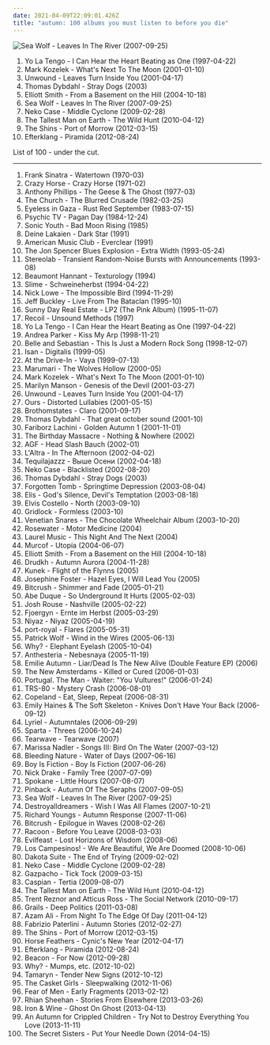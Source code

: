 ```yaml
---
date: 2021-04-09T22:09:01.426Z
title: "autumn: 100 albums you must listen to before you die"
---
```

![Sea Wolf - Leaves In The River (2007-09-25)](http://coverartarchive.org/release/1f535139-1a00-4da7-89cc-94cb50ceb44d/3886056504-500.jpg "Sea Wolf - Leaves In The River (2007-09-25)")
<ol class="albums">
<li data-cover="https://img.discogs.com/pprUKgkowK3OCTpUPzPZrCFAwt4=/fit-in/600x513/filters:strip_icc():format(jpeg):mode_rgb():quality(90)/discogs-images/R-1512847-1244220758.jpeg.jpg" data-tags="indie rock, 90s" role="button">Yo La Tengo - I Can Hear the Heart Beating as One (1997-04-22)</li>
<li data-cover="http://coverartarchive.org/release/00a492ba-ff35-4c0b-b3c1-2c2683771d4e/27265671967-500.jpg" data-tags="folk, peaceful, soft, autumn, repeat, acdc, brilliant covers, recommendations and such, cover albums, franny, sawtheangel" role="button">Mark Kozelek - What's Next To The Moon (2001-01-10)</li>
<li data-cover="http://coverartarchive.org/release/3b1b7509-7bff-4a95-9ee8-f5e050cf102e/27704658731-500.jpg" data-tags="post-hardcore" role="button">Unwound - Leaves Turn Inside You (2001-04-17)</li>
<li data-cover="http://coverartarchive.org/release/79e7d819-e3fc-4df0-89ff-4bb732b443c1/20839334016-500.jpg" data-tags="norwegian, scandinavian, melancholic, autumn, favorites ever, skiver, albums 2, maarts, music to drink slowly" role="button">Thomas Dybdahl - Stray Dogs (2003)</li>
<li data-cover="http://coverartarchive.org/release/f01097d5-8a73-3585-8c62-3831a3bd0db6/16096949332-500.jpg" data-tags="singer-songwriter, indie" role="button">Elliott Smith - From a Basement on the Hill (2004-10-18)</li>
<li data-cover="http://coverartarchive.org/release/1f535139-1a00-4da7-89cc-94cb50ceb44d/3886056504-500.jpg" data-tags="indie folk, indie, indie rock, singer-songwriter, autumn" role="button">Sea Wolf - Leaves In The River (2007-09-25)</li>
<li data-cover="http://coverartarchive.org/release/05472483-8124-3552-93dd-b3c6d1e106fa/22402218939-500.jpg" data-tags="alt-country, indie rock" role="button">Neko Case - Middle Cyclone (2009-02-28)</li>
<li data-cover="http://coverartarchive.org/release/da3b6651-add3-458f-8f43-0eb211afe9b1/26402641631-500.jpg" data-tags="folk" role="button">The Tallest Man on Earth - The Wild Hunt (2010-04-12)</li>
<li data-cover="http://coverartarchive.org/release/a2512426-89d9-45a5-98e0-90f7ad468d0d/7978546038-500.jpg" data-tags="indie rock" role="button">The Shins - Port of Morrow (2012-03-15)</li>
<li data-cover="https://img.discogs.com/gB7sHLSykJg4g6NEt6tY72ynO0c=/fit-in/460x460/filters:strip_icc():format(jpeg):mode_rgb():quality(90)/discogs-images/R-3893030-1348326354-2133.jpeg.jpg" data-tags="folk, experimental, indie pop, post-rock, danish, 10s, efterklang" role="button">Efterklang - Piramida (2012-08-24)</li>
</ol>
List of 100 - under the cut.
<!-- more -->

_________________

<ol class="albums">
<li data-cover="https://img.discogs.com/NgefhNmsP_55wq1F4qaa4WTSPkg=/fit-in/600x600/filters:strip_icc():format(jpeg):mode_rgb():quality(90)/discogs-images/R-4452217-1459354727-1912.jpeg.jpg" data-tags="jazz" role="button">
Frank Sinatra - Watertown (1970-03)
</li>
<li data-cover="http://coverartarchive.org/release/0c169abb-3283-3505-91ed-01946c53cd9f/26643032677-500.jpg" data-tags="70s, rock" role="button">
Crazy Horse - Crazy Horse (1971-02)
</li>
<li data-cover="https://img.discogs.com/uVencFpore2GaVc9s4m7A8_StJg=/fit-in/600x600/filters:strip_icc():format(jpeg):mode_rgb():quality(90)/discogs-images/R-3176591-1448485765-9771.jpeg.jpg" data-tags="progressive rock, pastoral" role="button">
Anthony Phillips - The Geese & The Ghost (1977-03)
</li>
<li data-cover="https://img.discogs.com/GY4ROfBOdfmn1J7aXwIX2hsS8IQ=/fit-in/600x600/filters:strip_icc():format(jpeg):mode_rgb():quality(90)/discogs-images/R-696454-1546211532-4485.jpeg.jpg" data-tags="alternative rock, new wave, post-punk" role="button">
The Church - The Blurred Crusade (1982-03-25)
</li>
<li data-cover="http://coverartarchive.org/release/7cd156a3-d101-4917-985e-e88d98907513/1056850306-500.jpg" data-tags="indie, autumn, to explore, rascalradio, dezeweek, rreyelessingaza, autumn soundtrack, lastfmfreeplayer albums" role="button">
Eyeless in Gaza - Rust Red September (1983-07-15)
</li>
<li data-cover="https://img.discogs.com/TvHlRljs39UMHCFDR970SGnaShU=/fit-in/200x201/filters:strip_icc():format(jpeg):mode_rgb():quality(90)/discogs-images/R-3762978-1439481191-6573.jpeg.jpg" data-tags="industrial, autumn, industrial estate, hyperweird, cleopatra records, root industrial, cover pearls before swine" role="button">
Psychic TV - Pagan Day (1984-12-24)
</li>
<li data-cover="https://img.discogs.com/EWJD-VeCM5bj-nw9YQaElt6Tccs=/fit-in/400x393/filters:strip_icc():format(jpeg):mode_rgb():quality(90)/discogs-images/R-11627074-1519812156-1649.jpeg.jpg" data-tags="80s, no wave, experimental" role="button">
Sonic Youth - Bad Moon Rising (1985)
</li>
<li data-cover="https://via.placeholder.com/450" data-tags="darkwave" role="button">
Deine Lakaien - Dark Star (1991)
</li>
<li data-cover="https://img.discogs.com/nMUADyqUKcbcJ4YgZRUyK8xCQ_A=/fit-in/598x591/filters:strip_icc():format(jpeg):mode_rgb():quality(90)/discogs-images/R-367485-1204400730.jpeg.jpg" data-tags="90s" role="button">
American Music Club - Everclear (1991)
</li>
<li data-cover="http://coverartarchive.org/release/99480f64-9df2-411c-848c-1ca8ed469e34/7918308288-500.jpg" data-tags="rock, blues" role="button">
The Jon Spencer Blues Explosion - Extra Width (1993-05-24)
</li>
<li data-cover="https://img.discogs.com/ZnjYO2nVvUYeoMhGVzSn0PcUmWA=/fit-in/600x600/filters:strip_icc():format(jpeg):mode_rgb():quality(90)/discogs-images/R-69224-1539685002-6815.jpeg.jpg" data-tags="post-rock" role="button">
Stereolab - Transient Random-Noise Bursts with Announcements (1993-08)
</li>
<li data-cover="http://coverartarchive.org/release/4970575e-df7c-42a7-a242-c4e3683ed646/26882873168-500.jpg" data-tags="electronica" role="button">
Beaumont Hannant - Texturology (1994)
</li>
<li data-cover="https://img.discogs.com/w4FuuQfbeg0UAGFh-oHP9mc-PtI=/fit-in/600x600/filters:strip_icc():format(jpeg):mode_rgb():quality(90)/discogs-images/R-4377658-1378334931-1225.jpeg.jpg" data-tags="punk, deutschpunk" role="button">
Slime - Schweineherbst (1994-04-22)
</li>
<li data-cover="https://img.discogs.com/eFx8p2Aqne7vb-Gd-BK0azizhEE=/fit-in/600x594/filters:strip_icc():format(jpeg):mode_rgb():quality(90)/discogs-images/R-14457330-1574898132-1256.jpeg.jpg" data-tags="country, power pop, country-rock, americana, late night, organic, earnest, bittersweet, reflection, poignant, heartache, breakup, autumn, divorce, 1990s, wistful, rollicking, sentimental, monday morning, long walk, reminiscing" role="button">
Nick Lowe - The Impossible Bird (1994-11-29)
</li>
<li data-cover="https://img.discogs.com/3HYU4uZAgaGNsnHmfKtSgXLMm3Q=/fit-in/600x589/filters:strip_icc():format(jpeg):mode_rgb():quality(90)/discogs-images/R-1310880-1592877476-4866.jpeg.jpg" data-tags="jeff buckley, nice nait" role="button">
Jeff Buckley - Live From The Bataclan (1995-10)
</li>
<li data-cover="http://coverartarchive.org/release/09943b25-f035-4323-af83-1c3354102482/22482969655-500.jpg" data-tags="indie" role="button">
Sunny Day Real Estate - LP2 (The Pink Album) (1995-11-07)
</li>
<li data-cover="https://img.discogs.com/ZQkFoHZ_Mub8IYOF_c7O770P40g=/fit-in/450x450/filters:strip_icc():format(jpeg):mode_rgb():quality(90)/discogs-images/R-645215-1142711425.jpeg.jpg" data-tags="electronic" role="button">
Recoil - Unsound Methods (1997)
</li>
<li data-cover="https://img.discogs.com/pprUKgkowK3OCTpUPzPZrCFAwt4=/fit-in/600x513/filters:strip_icc():format(jpeg):mode_rgb():quality(90)/discogs-images/R-1512847-1244220758.jpeg.jpg" data-tags="indie rock, 90s" role="button">
Yo La Tengo - I Can Hear the Heart Beating as One (1997-04-22)
</li>
<li data-cover="https://img.discogs.com/OkU6diSmfrUWvkIb30auK3MgDbg=/fit-in/600x539/filters:strip_icc():format(jpeg):mode_rgb():quality(90)/discogs-images/R-14821-1317534704.jpeg.jpg" data-tags="electronic" role="button">
Andrea Parker - Kiss My Arp (1998-11-21)
</li>
<li data-cover="http://coverartarchive.org/release/453f9554-2b42-47d3-acd5-42f9958180a4/3782561581-500.jpg" data-tags="electronica, trip-hop, indie, calm, cello, radiohead, bjork, autumn, sleepy, belle and sebastian, if its not scottish its crap, nice dreams" role="button">
Belle and Sebastian - This Is Just a Modern Rock Song (1998-12-07)
</li>
<li data-cover="https://img.discogs.com/Ls-wj0qiZTFc7GCx_3zTmb72BWM=/fit-in/400x400/filters:strip_icc():format(jpeg):mode_rgb():quality(90)/discogs-images/R-59903-1110942317.jpg.jpg" data-tags="ambient" role="button">
Isan - Digitalis (1999-05)
</li>
<li data-cover="https://img.discogs.com/ifHXDIv3kRCViLBL_BnMSYjcRRc=/fit-in/500x496/filters:strip_icc():format(jpeg):mode_rgb():quality(90)/discogs-images/R-880651-1301137759.jpeg.jpg" data-tags="post-hardcore" role="button">
At the Drive-In - Vaya (1999-07-13)
</li>
<li data-cover="http://coverartarchive.org/release/82033552-0ab7-4e36-81b4-5b71f9481dff/14993325342-500.jpg" data-tags="electro" role="button">
Marumari - The Wolves Hollow (2000-05)
</li>
<li data-cover="http://coverartarchive.org/release/00a492ba-ff35-4c0b-b3c1-2c2683771d4e/27265671967-500.jpg" data-tags="folk, peaceful, soft, autumn, repeat, acdc, brilliant covers, recommendations and such, cover albums, franny, sawtheangel" role="button">
Mark Kozelek - What's Next To The Moon (2001-01-10)
</li>
<li data-cover="http://coverartarchive.org/release/12dd81bc-94d3-3c75-be26-c0f3ef633f3a/2267716320-500.jpg" data-tags="hard rock, autumn, metal bom" role="button">
Marilyn Manson - Genesis of the Devil (2001-03-27)
</li>
<li data-cover="http://coverartarchive.org/release/3b1b7509-7bff-4a95-9ee8-f5e050cf102e/27704658731-500.jpg" data-tags="post-hardcore" role="button">
Unwound - Leaves Turn Inside You (2001-04-17)
</li>
<li data-cover="https://img.discogs.com/ZA5f__htm5ZADkSXsHnvvn0YyuM=/fit-in/600x600/filters:strip_icc():format(jpeg):mode_rgb():quality(90)/discogs-images/R-642333-1331579291.jpeg.jpg" data-tags="alternative rock, alt rock, brit, criminally underrated" role="button">
Ours - Distorted Lullabies (2001-05-15)
</li>
<li data-cover="https://img.discogs.com/2ZF3tyseJb08DO9_XXqUaS1rVMc=/fit-in/600x600/filters:strip_icc():format(jpeg):mode_rgb():quality(90)/discogs-images/R-13511-1165343707.jpeg.jpg" data-tags="idm" role="button">
Brothomstates - Claro (2001-09-17)
</li>
<li data-cover="http://coverartarchive.org/release/ad3244de-1c41-4eb2-a090-7ac797ed4b0a/20032202540-500.jpg" data-tags="melancholic, autumn, favorites ever, skiver, albums 2, maarts, bobjebus16 owns this, dice-throw: six, go get it" role="button">
Thomas Dybdahl - That great october sound (2001-10)
</li>
<li data-cover="http://coverartarchive.org/release/5f67483f-db22-46e2-b52a-a19d8a84e269/17054762545-500.jpg" data-tags="piano" role="button">
Fariborz Lachini - Golden Autumn 1 (2001-11-01)
</li>
<li data-cover="http://coverartarchive.org/release/5ec845fc-0685-3c4e-9b50-d5a820a7a085/2618455083-500.jpg" data-tags="new wave, autumn" role="button">
The Birthday Massacre - Nothing & Nowhere (2002)
</li>
<li data-cover="http://coverartarchive.org/release/576fd1ef-5ec4-42dd-8b15-9224f5cf32b1/23964347661-500.jpg" data-tags="industrial, glitch, autumn, desert island, experimental industrial, experimental electronic, electronic-experimental, nice nite, brackenberry, no sound too strange, mein quitschiger leiherkasten, parts of the body" role="button">
AGF - Head Slash Bauch (2002-01)
</li>
<li data-cover="https://img.discogs.com/lRSW2-T4VaL939EdAyJSs178jps=/fit-in/600x530/filters:strip_icc():format(jpeg):mode_rgb():quality(90)/discogs-images/R-371561-1613399277-6351.jpeg.jpg" data-tags="postrock" role="button">
L'Altra - In The Afternoon (2002-04-02)
</li>
<li data-cover="http://coverartarchive.org/release/280df101-483b-4aa2-abd5-4636277c1936/22605924686-500.jpg" data-tags="alternative rock" role="button">
Tequilajazzz - Выше Осени (2002-04-18)
</li>
<li data-cover="https://img.discogs.com/8M6BkDTG3KIUapd4JKOCMic_cjE=/fit-in/600x586/filters:strip_icc():format(jpeg):mode_rgb():quality(90)/discogs-images/R-1199115-1543624095-1762.jpeg.jpg" data-tags="alt-country" role="button">
Neko Case - Blacklisted (2002-08-20)
</li>
<li data-cover="http://coverartarchive.org/release/79e7d819-e3fc-4df0-89ff-4bb732b443c1/20839334016-500.jpg" data-tags="norwegian, scandinavian, melancholic, autumn, favorites ever, skiver, albums 2, maarts, music to drink slowly" role="button">
Thomas Dybdahl - Stray Dogs (2003)
</li>
<li data-cover="http://coverartarchive.org/release/a4c39d80-de33-4f8c-b474-ba6749654f66/2672299414-500.jpg" data-tags="black metal, suicidal black metal, depressive black metal" role="button">
Forgotten Tomb - Springtime Depression (2003-08-04)
</li>
<li data-cover="https://img.discogs.com/kH9g1e5chK9-goGrdJwODrUmQBA=/fit-in/500x450/filters:strip_icc():format(jpeg):mode_rgb():quality(90)/discogs-images/R-653920-1143809121.jpeg.jpg" data-tags="gothic metal" role="button">
Elis - God's Silence, Devil's Temptation (2003-08-18)
</li>
<li data-cover="https://img.discogs.com/yqqkfYE6j4YrKiLmhKQIu0ay_ok=/fit-in/600x594/filters:strip_icc():format(jpeg):mode_rgb():quality(90)/discogs-images/R-465963-1211640564.jpeg.jpg" data-tags="jazz" role="button">
Elvis Costello - North (2003-09-10)
</li>
<li data-cover="https://img.discogs.com/8kofULiw0MzHz9ixX-yA2ER6EmY=/fit-in/600x543/filters:strip_icc():format(jpeg):mode_rgb():quality(90)/discogs-images/R-214701-1236718923.jpeg.jpg" data-tags="ambient, idm, industrial" role="button">
Gridlock - Formless (2003-10)
</li>
<li data-cover="http://coverartarchive.org/release/69dbead1-6c71-400d-9507-00676ab2e66d/2574021256-500.jpg" data-tags="breakcore, electronic" role="button">
Venetian Snares - The Chocolate Wheelchair Album (2003-10-20)
</li>
<li data-cover="http://coverartarchive.org/release/7d0d6a18-eac5-46dc-9bb5-08965b71794f/9085270462-500.jpg" data-tags="electro-industrial, motor industrial, body noise, intelligent body industrial" role="button">
Rosewater - Motor Medicine (2004)
</li>
<li data-cover="https://img.discogs.com/FDRp6BJr09sFoKjAhOe8wev41i0=/fit-in/600x541/filters:strip_icc():format(jpeg):mode_rgb():quality(90)/discogs-images/R-430524-1194190051.jpeg.jpg" data-tags="indie, autumn, i love it, hotel indie pop" role="button">
Laurel Music - This Night And The Next (2004)
</li>
<li data-cover="http://coverartarchive.org/release/09603091-ae1f-4510-ae4d-7202d9d8e798/28671061082-500.jpg" data-tags="experimental, ambient" role="button">
Murcof - Utopía (2004-06-07)
</li>
<li data-cover="http://coverartarchive.org/release/f01097d5-8a73-3585-8c62-3831a3bd0db6/16096949332-500.jpg" data-tags="singer-songwriter, indie" role="button">
Elliott Smith - From a Basement on the Hill (2004-10-18)
</li>
<li data-cover="http://coverartarchive.org/release/3d0bbe09-4ee7-4d54-a9aa-3acbad6b453d/2684791024-500.jpg" data-tags="black metal, atmospheric black metal" role="button">
Drudkh - Autumn Aurora (2004-11-28)
</li>
<li data-cover="https://img.discogs.com/INibhSY0sONnRUmNsq6VRruSp10=/fit-in/600x600/filters:strip_icc():format(jpeg):mode_rgb():quality(90)/discogs-images/R-2091853-1263519552.jpeg.jpg" data-tags="alternative, experimental, indie rock, sadcore, outsider, melancholic, autumn" role="button">
Kunek - Flight of the Flynns (2005)
</li>
<li data-cover="https://img.discogs.com/LKbv14dG8jwt9LSoIwfUFK6A9Vg=/fit-in/597x600/filters:strip_icc():format(jpeg):mode_rgb():quality(90)/discogs-images/R-658981-1363206277-8339.jpeg.jpg" data-tags="folk, singer-songwriter" role="button">
Josephine Foster - Hazel Eyes, I Will Lead You (2005)
</li>
<li data-cover="https://img.discogs.com/jCoPwu_jVGyo9tD248afQ6QG8BQ=/fit-in/600x599/filters:strip_icc():format(jpeg):mode_rgb():quality(90)/discogs-images/R-385145-1106374111.jpg.jpg" data-tags="post-rock, shoegaze, autumn" role="button">
Bitcrush - Shimmer and Fade (2005-01-21)
</li>
<li data-cover="http://coverartarchive.org/release/00ee946f-b6f2-4625-a80d-482e5b22f139/10904314538-500.jpg" data-tags="autumn" role="button">
Abe Duque - So Underground It Hurts (2005-02-03)
</li>
<li data-cover="http://coverartarchive.org/release/a6d8c013-997d-4858-8d87-00f823b49771/19888930029-500.jpg" data-tags="singer-songwriter" role="button">
Josh Rouse - Nashville (2005-02-22)
</li>
<li data-cover="https://img.discogs.com/ScanGejkU_lAutoyfysshlGLCEM=/fit-in/333x300/filters:strip_icc():format(jpeg):mode_rgb():quality(90)/discogs-images/R-2033448-1259787217.gif.jpg" data-tags="black metal" role="button">
Fjoergyn - Ernte im Herbst (2005-03-29)
</li>
<li data-cover="http://coverartarchive.org/release/d4a6ef09-5b44-47da-965f-fb36774d48ca/3651521402-500.jpg" data-tags="world, persian" role="button">
Niyaz - Niyaz (2005-04-19)
</li>
<li data-cover="http://coverartarchive.org/release/210b55f6-2f91-4012-820b-1d88a8fdb4bc/13210943741-500.jpg" data-tags="post-rock, ambient" role="button">
port-royal - Flares (2005-05-31)
</li>
<li data-cover="https://via.placeholder.com/450" data-tags="indie, singer-songwriter, british" role="button">
Patrick Wolf - Wind in the Wires (2005-06-13)
</li>
<li data-cover="http://coverartarchive.org/release/1ff69c39-fa91-4f79-ab99-82a92df23b79/15473309640-500.jpg" data-tags="hip-hop, alternative" role="button">
Why? - Elephant Eyelash (2005-10-04)
</li>
<li data-cover="http://coverartarchive.org/release/37c084a3-759e-469c-8a7a-b6cd15c49c05/2022022748-500.jpg" data-tags="ambient, dark ambient, autumn" role="button">
Anthesteria - Nebesnaya (2005-11-19)
</li>
<li data-cover="http://coverartarchive.org/release/27d91f97-95ad-4661-a0e1-593ca36a2e06/9397452070-500.jpg" data-tags="victoriandustrial, violindustrial" role="button">
Emilie Autumn - Liar/Dead Is The New Alive (Double Feature EP) (2006)
</li>
<li data-cover="https://img.discogs.com/1Qw8w4S56Z209JKSkoOU5GfDBOE=/fit-in/600x596/filters:strip_icc():format(jpeg):mode_rgb():quality(90)/discogs-images/R-3264908-1371676917-4946.jpeg.jpg" data-tags="indie rock" role="button">
The New Amsterdams - Killed or Cured (2006-01-03)
</li>
<li data-cover="https://img.discogs.com/6nuwcGMaAmQDKLnqV-m5Vi0QVpQ=/fit-in/600x593/filters:strip_icc():format(jpeg):mode_rgb():quality(90)/discogs-images/R-748314-1452143673-5932.jpeg.jpg" data-tags="indie, experimental, indie rock" role="button">
Portugal. The Man - Waiter: "You Vultures!" (2006-01-24)
</li>
<li data-cover="http://coverartarchive.org/release/e0e9f949-1d31-491d-8783-a7c1ecbb3ec2/4759556093-500.jpg" data-tags="electronic, synth" role="button">
TRS-80 - Mystery Crash (2006-08-01)
</li>
<li data-cover="http://coverartarchive.org/release/c64999b0-8a0c-4085-96dd-7e4eab22c481/14990985445-500.jpg" data-tags="indie" role="button">
Copeland - Eat, Sleep, Repeat (2006-08-31)
</li>
<li data-cover="https://img.discogs.com/UtBi7t1DXERRrdvkcTSdW3nD98A=/fit-in/600x600/filters:strip_icc():format(jpeg):mode_rgb():quality(90)/discogs-images/R-792756-1325069657.jpeg.jpg" data-tags="indie, female vocalists, piano" role="button">
Emily Haines & The Soft Skeleton - Knives Don't Have Your Back (2006-09-12)
</li>
<li data-cover="https://img.discogs.com/XAtgiTfKvnVnbv-dJFU9UJ6lVx0=/fit-in/250x248/filters:strip_icc():format(jpeg):mode_rgb():quality(90)/discogs-images/R-2554228-1290184757.jpeg.jpg" data-tags="epic, folk metal, celtic, autumn" role="button">
Lyriel - Autumntales (2006-09-29)
</li>
<li data-cover="https://img.discogs.com/dg3Kc5TbGIzlrXsuRueHXfo2ndE=/fit-in/600x600/filters:strip_icc():format(jpeg):mode_rgb():quality(90)/discogs-images/R-1411884-1217454487.jpeg.jpg" data-tags="post-hardcore, progressive rock" role="button">
Sparta - Threes (2006-10-24)
</li>
<li data-cover="https://img.discogs.com/cH0aFiaJb7sYdz2CZ1t44IvCSP0=/fit-in/600x583/filters:strip_icc():format(jpeg):mode_rgb():quality(90)/discogs-images/R-943347-1175612333.jpeg.jpg" data-tags="shoegaze" role="button">
Tearwave - Tearwave (2007)
</li>
<li data-cover="http://coverartarchive.org/release/6612f329-7d59-4578-8128-c2a2ec86565c/8703131155-500.jpg" data-tags="folk" role="button">
Marissa Nadler - Songs III: Bird On The Water (2007-03-12)
</li>
<li data-cover="http://coverartarchive.org/release/e9e0fa72-6bb1-4391-a502-a0fb993617c7/2598651566-500.jpg" data-tags="electronic, electropop, ambient, new wave, night, darkwave, interesting, mood, sun, autumn, light, sunlight, search, mold, fmfm, 13 13 13 13 13 13 13 13 13 13 13 13 13, 13 13 13 13 13 13 13 13 13, 13 13 13 13 13 13 13 13 13 13, 13 13 13 13 13 13 13 13 13 13 13, 13 13 13 13 13 13 13 13 13 13 13 13" role="button">
Bleeding Nature - Water of Days (2007-06-16)
</li>
<li data-cover="https://img.discogs.com/WGxVwyui7ZX3OvbxSMzxDkl9l9M=/fit-in/225x225/filters:strip_icc():format(jpeg):mode_rgb():quality(90)/discogs-images/R-1008198-1290776861.jpeg.jpg" data-tags="ambient, idm, post-rock, ambient-idm" role="button">
Boy Is Fiction - Boy Is Fiction (2007-06-26)
</li>
<li data-cover="https://img.discogs.com/NTz_NNLCPHdGqv4CNb5x-eo36lE=/fit-in/600x596/filters:strip_icc():format(jpeg):mode_rgb():quality(90)/discogs-images/R-6354013-1429154827-8348.jpeg.jpg" data-tags="folk, singer-songwriter" role="button">
Nick Drake - Family Tree (2007-07-09)
</li>
<li data-cover="https://img.discogs.com/QbfgqYwWtrY47tZI-ZoNWs9ryCg=/fit-in/598x597/filters:strip_icc():format(jpeg):mode_rgb():quality(90)/discogs-images/R-1059358-1189082821.jpeg.jpg" data-tags="slowcore" role="button">
Spokane - Little Hours (2007-08-07)
</li>
<li data-cover="http://coverartarchive.org/release/77f93e6d-19bb-416c-8fff-45cd4e7e5edd/15810545984-500.jpg" data-tags="indie rock" role="button">
Pinback - Autumn Of The Seraphs (2007-09-05)
</li>
<li data-cover="http://coverartarchive.org/release/1f535139-1a00-4da7-89cc-94cb50ceb44d/3886056504-500.jpg" data-tags="indie folk, indie, indie rock, singer-songwriter, autumn" role="button">
Sea Wolf - Leaves In The River (2007-09-25)
</li>
<li data-cover="https://img.discogs.com/Up-LTmXrTqTvqGYtqT_sERsf2kc=/fit-in/600x600/filters:strip_icc():format(jpeg):mode_rgb():quality(90)/discogs-images/R-1060763-1192883754.jpeg.jpg" data-tags="post-rock" role="button">
Destroyalldreamers - Wish I Was All Flames (2007-10-21)
</li>
<li data-cover="https://img.discogs.com/VxHwO9yrWOalQHWoh8d1qavApQc=/fit-in/300x299/filters:strip_icc():format(jpeg):mode_rgb():quality(90)/discogs-images/R-1162615-1197240679.jpeg.jpg" data-tags="folk, experimental, morning, psychedelic folk, autumn, sunday times best of 2007" role="button">
Richard Youngs - Autumn Response (2007-11-06)
</li>
<li data-cover="https://img.discogs.com/8B5LjWGd47xWQ0VLpAtD5cY65Wk=/fit-in/600x600/filters:strip_icc():format(jpeg):mode_rgb():quality(90)/discogs-images/R-1246995-1231622967.jpeg.jpg" data-tags="electronica, ambient, post-rock, random, second, autumn, waves, oh, n5md, si, zz, it radio, sonic fetish, wx, mltm, radio 8080, train tumble" role="button">
Bitcrush - Epilogue in Waves (2008-02-26)
</li>
<li data-cover="https://img.discogs.com/mUqCi1BvGIHMNf0a-KdfJiA4gcw=/fit-in/600x535/filters:strip_icc():format(jpeg):mode_rgb():quality(90)/discogs-images/R-3351168-1326917073.jpeg.jpg" data-tags="autumn" role="button">
Racoon - Before You Leave (2008-03-03)
</li>
<li data-cover="http://coverartarchive.org/release/44f51b04-4049-496c-9d3b-df8e69ff5896/1018108378-500.jpg" data-tags="atmospheric black metal" role="button">
Evilfeast - Lost Horizons of Wisdom (2008-06)
</li>
<li data-cover="https://img.discogs.com/F9eHisPcHAbXQvvLRGignAeARys=/fit-in/600x600/filters:strip_icc():format(jpeg):mode_rgb():quality(90)/discogs-images/R-13398283-1553445775-7647.png.jpg" data-tags="indie" role="button">
Los Campesinos! - We Are Beautiful, We Are Doomed (2008-10-06)
</li>
<li data-cover="https://img.discogs.com/oSZSAYcfuPgNH85uQH8DAZwczao=/fit-in/261x265/filters:strip_icc():format(jpeg):mode_rgb():quality(90)/discogs-images/R-1582598-1230080028.jpeg.jpg" data-tags="instrumental, ambient, melancholy, modern classical, autumn, boomkat, music for a sad road movie" role="button">
Dakota Suite - The End of Trying (2009-02-02)
</li>
<li data-cover="http://coverartarchive.org/release/05472483-8124-3552-93dd-b3c6d1e106fa/22402218939-500.jpg" data-tags="alt-country, indie rock" role="button">
Neko Case - Middle Cyclone (2009-02-28)
</li>
<li data-cover="http://coverartarchive.org/release/9dd5ad4c-1686-458c-be78-e79170194917/2738275127-500.jpg" data-tags="progressive rock" role="button">
Gazpacho - Tick Tock (2009-03-15)
</li>
<li data-cover="http://coverartarchive.org/release/cfcef241-4a2c-39d8-95ea-6be87a10f902/3323039609-500.jpg" data-tags="post-rock" role="button">
Caspian - Tertia (2009-08-07)
</li>
<li data-cover="http://coverartarchive.org/release/da3b6651-add3-458f-8f43-0eb211afe9b1/26402641631-500.jpg" data-tags="folk" role="button">
The Tallest Man on Earth - The Wild Hunt (2010-04-12)
</li>
<li data-cover="http://coverartarchive.org/release/998e28f9-ed94-4de1-af8e-8dc544c1ab31/10072281735-500.jpg" data-tags="soundtrack" role="button">
Trent Reznor and Atticus Ross - The Social Network (2010-09-17)
</li>
<li data-cover="http://coverartarchive.org/release/16595b47-d4ee-4d2c-8273-a5063813b35c/28751699519-500.jpg" data-tags="post-rock" role="button">
Grails - Deep Politics (2011-03-08)
</li>
<li data-cover="https://img.discogs.com/Pkb2Ic34sbk7dRz4XtUOVZ5HduI=/fit-in/600x528/filters:strip_icc():format(jpeg):mode_rgb():quality(90)/discogs-images/R-2830756-1302980443.jpeg.jpg" data-tags="redhot" role="button">
Azam Ali - From Night To The Edge Of Day (2011-04-12)
</li>
<li data-cover="http://coverartarchive.org/release/29379b6a-1212-4b54-a848-dff5978f21cc/1947453626-500.jpg" data-tags="ambient, piano, contemporary classical, post-classical, cinematic, melancholy, melancholic, modern classical, neoclassical, contemporary piano" role="button">
Fabrizio Paterlini - Autumn Stories (2012-02-27)
</li>
<li data-cover="http://coverartarchive.org/release/a2512426-89d9-45a5-98e0-90f7ad468d0d/7978546038-500.jpg" data-tags="indie rock" role="button">
The Shins - Port of Morrow (2012-03-15)
</li>
<li data-cover="https://img.discogs.com/RZMk3Hx-SLOYaWjOogkSMM6WJiY=/fit-in/600x600/filters:strip_icc():format(jpeg):mode_rgb():quality(90)/discogs-images/R-3554119-1335053222.jpeg.jpg" data-tags="indie, folk, autumn, christmas and the new year and easter" role="button">
Horse Feathers - Cynic's New Year (2012-04-17)
</li>
<li data-cover="https://img.discogs.com/gB7sHLSykJg4g6NEt6tY72ynO0c=/fit-in/460x460/filters:strip_icc():format(jpeg):mode_rgb():quality(90)/discogs-images/R-3893030-1348326354-2133.jpeg.jpg" data-tags="folk, experimental, indie pop, post-rock, danish, 10s, efterklang" role="button">
Efterklang - Piramida (2012-08-24)
</li>
<li data-cover="http://coverartarchive.org/release/50cedce8-69c2-46d2-a717-fa73a3b6a97a/2960808757-500.jpg" data-tags="autumn, fav2012" role="button">
Beacon - For Now (2012-09-28)
</li>
<li data-cover="http://coverartarchive.org/release/c9c380b2-ca33-4bf3-96d9-1b0038c93185/1959700379-500.jpg" data-tags="anticon" role="button">
Why? - Mumps, etc. (2012-10-02)
</li>
<li data-cover="http://coverartarchive.org/release/240c80d0-9901-4616-b00e-1b5dd6bcb6ac/2311389507-500.jpg" data-tags="shoegaze" role="button">
Tamaryn - Tender New Signs (2012-10-12)
</li>
<li data-cover="https://img.discogs.com/wRT5BgJgMqobhoy2FtIYPVbskdc=/fit-in/398x400/filters:strip_icc():format(jpeg):mode_rgb():quality(90)/discogs-images/R-4000435-1352860722-1625.jpeg.jpg" data-tags="female vocalists, haunting, evil, autumn, graveface" role="button">
The Casket Girls - Sleepwalking (2012-11-06)
</li>
<li data-cover="http://coverartarchive.org/release/0eb2068a-673b-4e60-9dd7-3e95e8da60f7/3406080237-500.jpg" data-tags="indie pop" role="button">
Fear of Men - Early Fragments (2013-02-12)
</li>
<li data-cover="http://coverartarchive.org/release/7c0a6825-b59e-4230-af33-811c687b2040/3676212067-500.jpg" data-tags="ambient" role="button">
Rhian Sheehan - Stories From Elsewhere (2013-03-26)
</li>
<li data-cover="https://img.discogs.com/cfc9e7fd50d7c9c08931869b95f6849a01d0635d/images/spacer.gif" data-tags="folk" role="button">
Iron & Wine - Ghost On Ghost (2013-04-13)
</li>
<li data-cover="http://coverartarchive.org/release/214687ea-d9c7-4be5-8ab1-0b43a54252d6/7552151855-500.jpg" data-tags="black metal" role="button">
An Autumn for Crippled Children - Try Not to Destroy Everything You Love (2013-11-11)
</li>
<li data-cover="https://img.discogs.com/UpKBa31Tb5ZSHfJKmjT_7Cq8sg0=/fit-in/562x550/filters:strip_icc():format(jpeg):mode_rgb():quality(90)/discogs-images/R-5598519-1397612142-6505.jpeg.jpg" data-tags="country, folk, sad, americana, quirky, hope, atmospheric, ominous, late night, alt-country, organic, rainy day, earthy, heartache, autumnal, sweet, autumn, airy, dreaming, feeling blue, wistful, contemporary country, wintry, urgent, plaintive, angst-ridden, neo-traditional folk, maverick, rustic, neo-traditionalist country, playlist20140518" role="button">
The Secret Sisters - Put Your Needle Down (2014-04-15)
</li>
</ol>